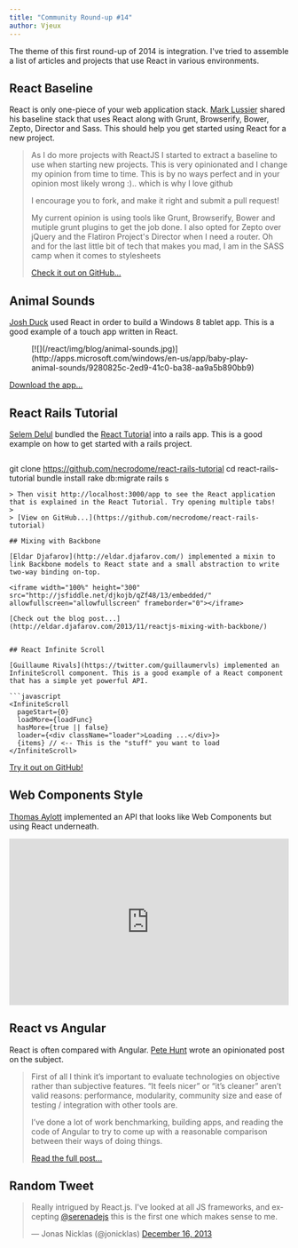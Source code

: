 ```yaml
---
title: "Community Round-up #14"
author: Vjeux
---
```


The theme of this first round-up of 2014 is integration. I've tried to assemble a list of articles and projects that use React in various environments.

## React Baseline

React is only one-piece of your web application stack. [Mark Lussier](https://github.com/intabulas) shared his baseline stack that uses React along with Grunt, Browserify, Bower, Zepto, Director and Sass. This should help you get started using React for a new project.

> As I do more projects with ReactJS I started to extract a baseline to use when starting new projects. This is very opinionated and I change my opinion from time to time. This is by no ways perfect and in your opinion most likely wrong :).. which is why I love github
>
> I encourage you to fork, and make it right and submit a pull request!
>
> My current opinion is using tools like Grunt, Browserify, Bower and mutiple grunt plugins to get the job done. I also opted for Zepto over jQuery and the Flatiron Project's Director when I need a router. Oh and for the last little bit of tech that makes you mad, I am in the SASS camp when it comes to stylesheets
>
> [Check it out on GitHub...](https://github.com/intabulas/reactjs-baseline)


## Animal Sounds

[Josh Duck](http://joshduck.com/) used React in order to build a Windows 8 tablet app. This is a good example of a touch app written in React.
<figure>[![](/react/img/blog/animal-sounds.jpg)](http://apps.microsoft.com/windows/en-us/app/baby-play-animal-sounds/9280825c-2ed9-41c0-ba38-aa9a5b890bb9)</figure>

[Download the app...](http://apps.microsoft.com/windows/en-us/app/baby-play-animal-sounds/9280825c-2ed9-41c0-ba38-aa9a5b890bb9)


## React Rails Tutorial

[Selem Delul](http://selem.im) bundled the [React Tutorial](http://facebook.github.io/react/docs/tutorial.html) into a rails app. This is a good example on how to get started with a rails project.

> ```
git clone https://github.com/necrodome/react-rails-tutorial
cd react-rails-tutorial
bundle install
rake db:migrate
rails s
```
> Then visit http://localhost:3000/app to see the React application that is explained in the React Tutorial. Try opening multiple tabs!
>
> [View on GitHub...](https://github.com/necrodome/react-rails-tutorial)

## Mixing with Backbone

[Eldar Djafarov](http://eldar.djafarov.com/) implemented a mixin to link Backbone models to React state and a small abstraction to write two-way binding on-top.

<iframe width="100%" height="300" src="http://jsfiddle.net/djkojb/qZf48/13/embedded/" allowfullscreen="allowfullscreen" frameborder="0"></iframe>

[Check out the blog post...](http://eldar.djafarov.com/2013/11/reactjs-mixing-with-backbone/)


## React Infinite Scroll

[Guillaume Rivals](https://twitter.com/guillaumervls) implemented an InfiniteScroll component. This is a good example of a React component that has a simple yet powerful API.

```javascript
<InfiniteScroll
  pageStart={0}
  loadMore={loadFunc}
  hasMore={true || false}
  loader={<div className="loader">Loading ...</div>}>
  {items} // <-- This is the "stuff" you want to load
</InfiniteScroll>
```

[Try it out on GitHub!](https://github.com/guillaumervls/react-infinite-scroll)


## Web Components Style

[Thomas Aylott](http://subtlegradient.com/) implemented an API that looks like Web Components but using React underneath.

<iframe width="100%" height="300" src="http://jsfiddle.net/SubtleGradient/ue2Aa/embedded/html,js,result" allowfullscreen="allowfullscreen" frameborder="0"></iframe>


## React vs Angular

React is often compared with Angular. [Pete Hunt](http://skulbuny.com/2013/10/31/react-vs-angular/) wrote an opinionated post on the subject.

> First of all I think it’s important to evaluate technologies on objective rather than subjective features. “It feels nicer” or “it’s cleaner” aren’t valid reasons: performance, modularity, community size and ease of testing / integration with other tools are.
>
> I’ve done a lot of work benchmarking, building apps, and reading the code of Angular to try to come up with a reasonable comparison between their ways of doing things.
>
> [Read the full post...](http://skulbuny.com/2013/10/31/react-vs-angular/)



## Random Tweet

<div><blockquote class="twitter-tweet" lang="en"><p>Really intrigued by React.js. I&#39;ve looked at all JS frameworks, and excepting <a href="https://twitter.com/serenadejs">@serenadejs</a> this is the first one which makes sense to me.</p>&mdash; Jonas Nicklas (@jonicklas) <a href="https://twitter.com/jonicklas/statuses/412640708755869696">December 16, 2013</a></blockquote></div>
